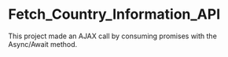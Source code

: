 # Fetch_Country_Information_API
 This project made an AJAX call by consuming promises with the Async/Await method.
